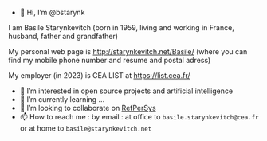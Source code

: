 - 👋 Hi, I’m @bstarynk

I am Basile Starynkevitch (born in 1959, living and working in France, husband, father and grandfather)

My personal web page is http://starynkevitch.net/Basile/ (where you can find my mobile phone number and resume and postal adress)

My employer (in 2023) is CEA LIST at https://list.cea.fr/


- 👀 I’m interested in open source projects and artificial intelligence
- 🌱 I’m currently learning ...
- 💞️ I’m looking to collaborate on [RefPerSys](http://refpersys.org/)
- 📫 How to reach me : by email : at office to `basile.starynkevitch@cea.fr` or at home to `basile@starynkevitch.net`

<!---
bstarynk/bstarynk is a ✨ special ✨ repository because its `README.md` (this file) appears on your GitHub profile.
You can click the Preview link to take a look at your changes.
--->
